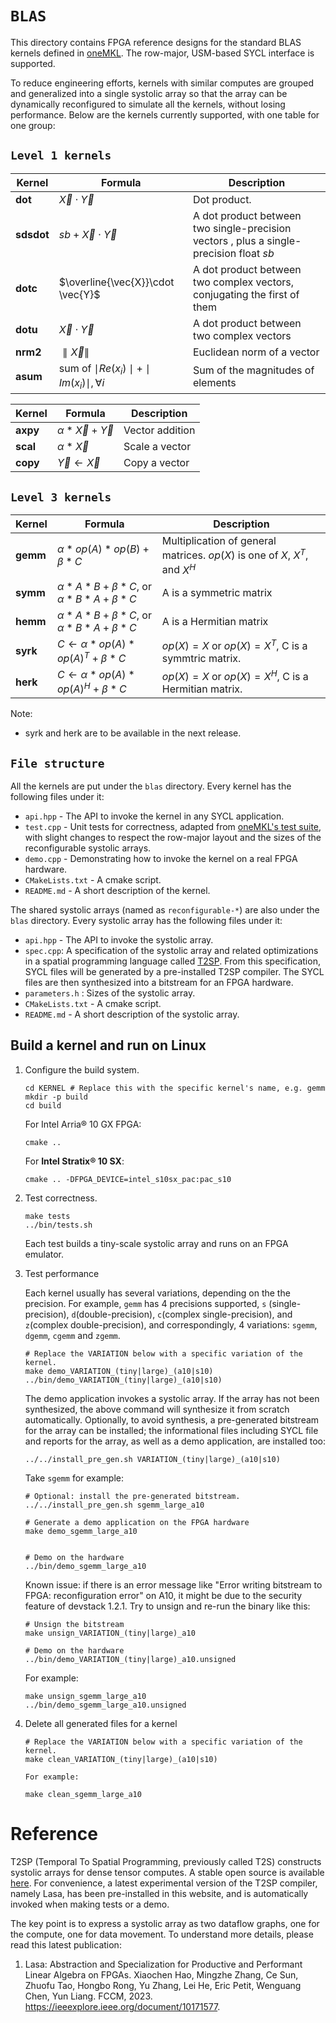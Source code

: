 # `BLAS`

This directory contains FPGA reference designs for the standard BLAS kernels defined in [oneMKL](https://oneapi-src.github.io/oneMKL/domains/blas/blas.html). The row-major, USM-based SYCL interface is supported.

To reduce engineering efforts, kernels with similar computes are grouped and generalized into a single systolic array so that the array can be dynamically reconfigured to simulate all the kernels, without losing performance. Below are the kernels currently supported, with one table for one group:

## `Level 1 kernels`

| Kernel            | Formula                                           | Description                                                                                                                                |
| ----------------- | ------------------------------------------------- | ------------------------------------------------------------------------------------------------------------------------------------------ |
| $\mathbf{dot}$    | $\vec{X}\cdot \vec{Y}$                            | Dot product.|
| $\mathbf{sdsdot}$ | $sb+\vec{X}\cdot \vec{Y}$                         | A dot product between two single-precision vectors , plus a single-precision float $sb$                                                    |
| $\mathbf{dotc}$   | $\overline{\vec{X}}\cdot \vec{Y}$                 | A dot product between two complex vectors, conjugating the first of them                                                                   |
| $\mathbf{dotu}$   | $\vec{X}\cdot \vec{Y}$                            | A dot product between two complex vectors                                                                                                  |
| $\mathbf{nrm2}$   | $\parallel \vec{X} \parallel$                                     | Euclidean norm of a vector                                                                                                                 |
| $\mathbf{asum}$   | sum of $\mid Re(x_i)\mid+\mid Im(x_i)\mid, \forall i$ | Sum of the magnitudes of elements                                                                                                          |

| Kernel            | Formula                                           | Description                                                                                                                                |
| ----------------- | ------------------------------------------------- | ------------------------------------------------------------------------------------------------------------------------------------------ |
| $\mathbf{axpy}$   | $\alpha * \vec{X}+\vec{Y}$                           | Vector addition                                                                                                                            |
| $\mathbf{scal}$   | $\alpha * \vec{X}$                                   | Scale a vector                                                                                                            |
| $\mathbf{copy}$   | $\vec{Y}\leftarrow\vec{X}$                        | Copy a vector                                                                                                                              |

## `Level 3 kernels`

 Kernel          | Formula             | Description       |
| --------------- | ------------------- | ----------|
| $\mathbf{gemm}$ | $\alpha * op(A) * op(B)+\beta * C$ |Multiplication of general matrices. $op(X)$ is one of $X$, $X^T$, and $X^H$ |
| $\mathbf{symm}$ | $\alpha * A* B+\beta * C$, or  $\alpha * B * A+\beta * C$ | A is a symmetric matrix |
| $\mathbf{hemm}$ |$\alpha * A * B+\beta * C$, or  $\alpha * B * A+\beta * C$ | A is a Hermitian matrix |
| $\mathbf{syrk}$ | $C \leftarrow \alpha * op(A) * op(A)^T + \beta * C$ |$op(X)=X$ or $op(X) = X^T$, C is a symmtric matrix. |
| $\mathbf{herk}$ | $C \leftarrow \alpha * op(A) * op(A)^H + \beta * C$ |$op(X)=X$ or $op(X) = X^H$, C is a Hermitian matrix. |

Note:
* syrk and herk are to be available in the next release.

## `File structure`

All the kernels are put under the `blas` directory. Every kernel has the following files under it:

* `api.hpp` - The API to invoke the kernel in any SYCL application.
* `test.cpp` - Unit tests for correctness, adapted from [oneMKL's test suite](https://github.com/oneapi-src/oneMKL/blob/develop/tests/unit_tests/blas/), with slight changes to respect the row-major layout and the sizes of the reconfigurable systolic arrays.
* `demo.cpp` - Demonstrating how to invoke the kernel on a real FPGA hardware.
* `CMakeLists.txt` - A cmake script.
* `README.md` - A short description of the kernel.

The shared systolic arrays (named as `reconfigurable-*`) are also under the `blas` directory. Every systolic array has the following files under it:

* `api.hpp` - The API to invoke the systolic array.
* `spec.cpp`: A specification of the systolic array and related optimizations in a spatial programming language called [T2SP](#user-content-reference). From this specification, SYCL files will be generated by a pre-installed T2SP compiler. The SYCL files are then synthesized into a bitstream for an FPGA hardware.
* `parameters.h` : Sizes of the systolic array.
* `CMakeLists.txt` - A cmake script.
* `README.md` - A short description of the systolic array.

## Build a kernel and run on Linux

1. Configure the build system.

   ```shell
   cd KERNEL # Replace this with the specific kernel's name, e.g. gemm
   mkdir -p build
   cd build
   ```

    For Intel Arria® 10 GX FPGA:

   ```shell
   cmake ..
   ```

    For **Intel Stratix® 10 SX**:

   ```shell
   cmake .. -DFPGA_DEVICE=intel_s10sx_pac:pac_s10
   ```

2. Test correctness.

   ```shell
   make tests
   ../bin/tests.sh
   ```

    Each test builds a tiny-scale systolic array and runs on an FPGA emulator.

3. Test performance

    Each kernel usually has several variations, depending on the the precision. For example, `gemm` has 4 precisions supported,  `s` (single-precision), `d`(double-precision), `c`(complex single-precision), and `z`(complex double-precision), and correspondingly, 4 variations: `sgemm`, `dgemm`, `cgemm` and `zgemm`.

   ```shell
   # Replace the VARIATION below with a specific variation of the kernel.
   make demo_VARIATION_(tiny|large)_(a10|s10)
   ../bin/demo_VARIATION_(tiny|large)_(a10|s10)
   ```
    The demo application invokes a systolic array. If the array has not been synthesized, the above command will synthesize it from scratch automatically. Optionally, to avoid synthesis, a pre-generated bitstream for the array can be installed; the informational files including SYCL file and reports for the array, as well as a demo application, are installed too:
   ```
   ../../install_pre_gen.sh VARIATION_(tiny|large)_(a10|s10)
   ```

    Take `sgemm` for example:

   ```shell
   # Optional: install the pre-generated bitstream.
   ../../install_pre_gen.sh sgemm_large_a10

   # Generate a demo application on the FPGA hardware
   make demo_sgemm_large_a10


   # Demo on the hardware
   ../bin/demo_sgemm_large_a10
   ```

    Known issue: if there is an error message like "Error writing bitstream to FPGA: reconfiguration error" on A10, it might be due to the security feature of devstack 1.2.1. Try to unsign and re-run the binary like this:
    ```shell
    # Unsign the bitstream
    make unsign_VARIATION_(tiny|large)_a10

    # Demo on the hardware
    ../bin/demo_VARIATION_(tiny|large)_a10.unsigned
   ```
    For example:
    ```shell
    make unsign_sgemm_large_a10
    ../bin/demo_sgemm_large_a10.unsigned
   ```

4. Delete all generated files for a kernel

   ```shell
   # Replace the VARIATION below with a specific variation of the kernel.
   make clean_VARIATION_(tiny|large)_(a10|s10)
   ```
       For example:
    ```shell
    make clean_sgemm_large_a10
   ```

# Reference

T2SP (Temporal To Spatial Programming, previously called T2S) constructs systolic arrays for dense tensor computes. A stable open source is available [here](https://github.com/IntelLabs/t2sp). For convenience, a latest experimental version of the T2SP compiler, namely Lasa, has been pre-installed in this website, and is automatically invoked when making tests or a demo.

The key point is to express a systolic array as two dataflow graphs, one for the compute, one for data movement. To understand more details, please read this latest publication:

1. Lasa: Abstraction and Specialization for Productive and Performant Linear Algebra on FPGAs. Xiaochen Hao, Mingzhe Zhang, Ce Sun, Zhuofu Tao, Hongbo Rong, Yu Zhang, Lei He, Eric Petit, Wenguang Chen, Yun Liang. FCCM, 2023. https://ieeexplore.ieee.org/document/10171577.


